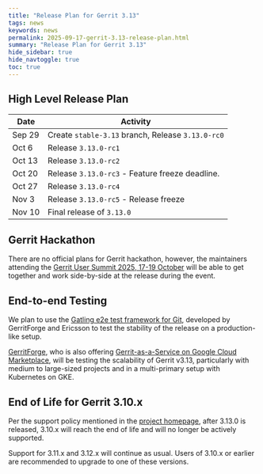 ```yaml
---
title: "Release Plan for Gerrit 3.13"
tags: news
keywords: news
permalink: 2025-09-17-gerrit-3.13-release-plan.html
summary: "Release Plan for Gerrit 3.13"
hide_sidebar: true
hide_navtoggle: true
toc: true
---
```


## High Level Release Plan

| Date       | Activity                                          |
|------------|---------------------------------------------------|
| Sep 29     | Create `stable-3.13` branch, Release `3.13.0-rc0` |
| Oct  6     | Release `3.13.0-rc1`                              |
| Oct 13     | Release `3.13.0-rc2`                              |
| Oct 20     | Release `3.13.0-rc3` - Feature freeze deadline.   |
| Oct 27     | Release `3.13.0-rc4`                              |
| Nov  3     | Release `3.13.0-rc5` - Release freeze             |
| Nov 10     | Final release of `3.13.0`                         |

## Gerrit Hackathon

There are no official plans for Gerrit hackathon, however, the maintainers
attending the [Gerrit User Summit 2025, 17-19 October](https://summit2025.openinfra.org/a/schedule/#)
will be able to get together and work side-by-side at the release
during the event.

## End-to-end Testing

We plan to use the
[Gatling e2e test framework for Git](https://gerrit-review.googlesource.com/Documentation/dev-e2e-tests.html),
developed by GerritForge and Ericsson to test the stability of the release
on a production-like setup.

[GerritForge](https://www.gerritforge.com), who is also offering
[Gerrit-as-a-Service on Google Cloud Marketplace](https://gerritforge.com/gaas.html),
will be testing the scalability of Gerrit v3.13, particularly with
medium to large-sized projects and in a multi-primary setup with Kubernetes
on GKE.

## End of Life for Gerrit 3.10.x

Per the support policy mentioned in the
[project homepage](https://www.gerritcodereview.com/support.html#supported-versions),
after 3.13.0 is released, 3.10.x will reach the end of life and will no
longer be actively supported.

Support for 3.11.x and 3.12.x will continue as usual.
Users of 3.10.x or earlier are recommended to upgrade to one of these versions.
